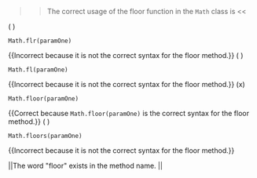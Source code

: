 >>The correct usage of the floor function in the <code>Math</code> class is <<

( ) <pre><code>Math.flr(paramOne)</code></pre> {{Incorrect because it is not the correct syntax for the floor method.}}
( ) <pre><code>Math.fl(paramOne)</code></pre> {{Incorrect because it is not the correct syntax for the floor method.}}
(x) <pre><code>Math.floor(paramOne)</code></pre> {{Correct because <code>Math.floor(paramOne)</code> is the correct syntax for the floor method.}}
( ) <pre><code>Math.floors(paramOne)</code></pre> {{Incorrect because it is not the correct syntax for the floor method.}}

||The word "floor" exists in the method name. ||
